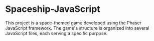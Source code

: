 # Spaceship-JavaScript
This project is a space-themed game developed using the Phaser JavaScript framework. The game's structure is organized into several JavaScript files, each serving a specific purpose.

